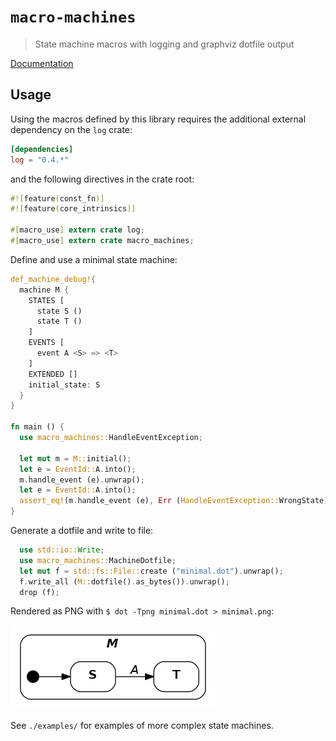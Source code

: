 # `macro-machines`

> State machine macros with logging and graphviz dotfile output

[Documentation](https://spearman.github.io/macro-machines/macro_machines/index.html)

## Usage

Using the macros defined by this library requires the additional external
dependency on the `log` crate:

```toml
[dependencies]
log = "0.4.*"
```

and the following directives in the crate root:

```rust
#![feature(const_fn)]
#![feature(core_intrinsics)]

#[macro_use] extern crate log;
#[macro_use] extern crate macro_machines;
```

Define and use a minimal state machine:

```rust
def_machine_debug!{
  machine M {
    STATES [
      state S ()
      state T ()
    ]
    EVENTS [
      event A <S> => <T>
    ]
    EXTENDED []
    initial_state: S
  }
}

fn main () {
  use macro_machines::HandleEventException;

  let mut m = M::initial();
  let e = EventId::A.into();
  m.handle_event (e).unwrap();
  let e = EventId::A.into();
  assert_eq!(m.handle_event (e), Err (HandleEventException::WrongState));
}
```

Generate a dotfile and write to file:

```rust
  use std::io::Write;
  use macro_machines::MachineDotfile;
  let mut f = std::fs::File::create ("minimal.dot").unwrap();
  f.write_all (M::dotfile().as_bytes()).unwrap();
  drop (f);
```

Rendered as PNG with `$ dot -Tpng minimal.dot > minimal.png`:

![](minimal.png)

See `./examples/` for examples of more complex state machines.

